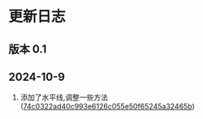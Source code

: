 # 更新日志

## 版本 0.1

## 2024-10-9
1. 添加了水平线,调整一些方法([74c0322ad40c993e6126c055e50f65245a32465b](https://github.com/WaterAndBin/Bin-Editor/commit/74c0322ad40c993e6126c055e50f65245a32465b))